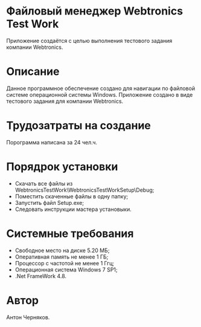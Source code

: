 # Файловый менеджер Webtronics Test Work
Приложение создаётся с целью выполнения тестового задания компании Webtronics.

# Описание
Данное программное обеспечение создано для навигации по файловой 
системе операционной системы Windows. Приложение создано в виде тестового задания для компании Webtronics.

# Трудозатраты на создание
Порограмма написана за 24 чел.ч.

# Порядрок установки
- Скачать все файлы из WebtronicsTestWork\WebtronicsTestWorkSetup\Debug;
- Поместить скаченные файлы в одну папку;
- Запустить файл Setup.exe;
- Следовать инструкции мастера установыки.

# Системные требования
- Свободное место на диске 5.20 МБ;
- Оперативная память не менее 1 ГБ;
- Процессор с частотой не менее 1 Ггц;
- Операционная система Windows 7 SP1;
- .Net FrameWork 4.8.

# Автор
Антон Черняков.